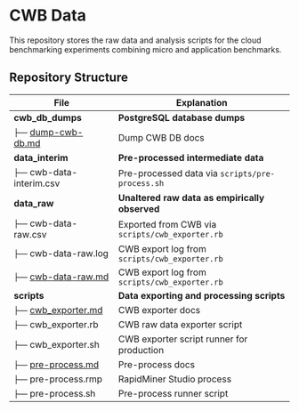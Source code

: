 # CWB Data

This repository stores the raw data and analysis scripts for the cloud benchmarking experiments combining micro and application benchmarks.

## Repository Structure

| File | Explanation |
| --- | --- |
| **cwb_db_dumps** | **PostgreSQL database dumps** |
| `├──` [dump-cwb-db.md](cwb_db_dumps/dump-cwb-db.md) | Dump CWB DB docs |
| **data_interim** | **Pre-processed intermediate data** |
| `├──` cwb-data-interim.csv | Pre-processed data via `scripts/pre-process.sh` |
| **data_raw** | **Unaltered raw data as empirically observed** |
| `├──` cwb-data-raw.csv | Exported from CWB via `scripts/cwb_exporter.rb` |
| `├──` cwb-data-raw.log | CWB export log from `scripts/cwb_exporter.rb` |
| `├──` [cwb-data-raw.md](data_raw/cwb-data-raw.md) | CWB export log from `scripts/cwb_exporter.rb` |
| **scripts** | **Data exporting and processing scripts** |
| `├──` [cwb_exporter.md](scripts/cwb_exporter.md) | CWB exporter docs |
| `├──` cwb_exporter.rb | CWB raw data exporter script |
| `├──` cwb_exporter.sh | CWB exporter script runner for production |
| `├──` [pre-process.md](scripts/pre-process.md) | Pre-process docs |
| `├──` pre-process.rmp | RapidMiner Studio process |
| `├──` pre-process.sh | Pre-process runner script |
